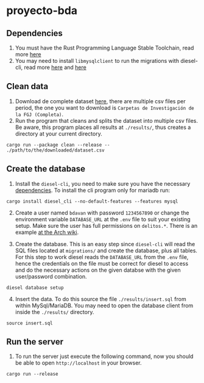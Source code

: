 # proyecto-bda 

## Dependencies

1. You must have the Rust Programming Language Stable Toolchain, read more [here](https://www.rust-lang.org/tools/install)
2. You may need to install `libmysqlclient` to run the migrations with diesel-cli, read more [here](https://diesel.rs/guides/getting-started#installing-diesel-cli) and [here](https://dev.mysql.com/doc/c-api/8.0/en/c-api-implementations.html)

## Clean data

1. Download de complete dataset [here](https://datos.cdmx.gob.mx/dataset/carpetas-de-investigacion-fgj-de-la-ciudad-de-mexico), there are multiple csv files per period, the one you want to download is `Carpetas de Investigación de la FGJ (Completa)`.
2. Run the program that cleans and splits the dataset into multiple csv files. Be aware, this program places all results at `./results/`, thus creates a directory at your current directory.

```
cargo run --package clean --release -- ./path/to/the/downloaded/dataset.csv    
```

## Create the database

1. Install the `diesel-cli`, you need to make sure you have the necessary [dependencies](https://diesel.rs/guides/getting-started#installing-diesel-cli). To install the cli program only for mariadb run:

```
cargo install diesel_cli --no-default-features --features mysql
```

2. Create a user named `bdavan` with password `1234567890` or change the environment variable `DATABASE_URL` at the `.env` file to suit your existing setup. Make sure the user has full permissions on `delitos.*`. There is an example [at the Arch wiki](https://wiki.archlinux.org/title/MariaDB#Add_user).

3. Create the database. This is an easy step since `diesel-cli` will read the SQL files located at `migrations/` and create the database, plus all tables. For this step to work diesel reads the `DATABASE_URL` from the `.env` file, hence the credentials on the file must be correct for diesel to access and do the necessary actions on the given databse with the given user/password combination.

```
diesel database setup
```

4. Insert the data. To do this source the file `./results/insert.sql` from within MySql/MariaDB. You may need to open the database client from inside the `./results/` directory.

```
source insert.sql
```  

## Run the server

1. To run the server just execute the following command, now you should be able to open `http://localhost` in your browser.

```
cargo run --release
```
  
